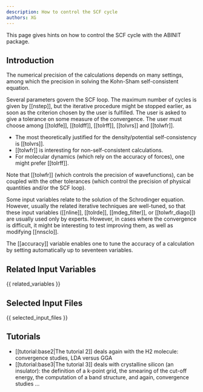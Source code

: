 ```yaml
---
description: How to control the SCF cycle
authors: XG
---
```

<!--- This is the source file for this topics. Can be edited. -->

This page gives hints on how to control the SCF cycle with the ABINIT package.

## Introduction

The numerical precision of the calculations depends on many settings, among
which the precision in solving the Kohn-Sham self-consistent equation.

Several parameters govern the SCF loop. The maximum number of cycles is given
by [[nstep]], but the iterative procedure might be stopped earlier, as soon as
the criterion chosen by the user is fulfilled. The user is asked to give a
tolerance on some measure of the convergence. The user must choose among
[[toldfe]], [[toldff]], [[tolrff]], [[tolvrs]] and [[tolwfr]].

  * The most theoretically justified for the density/potential self-consistency is [[tolvrs]].
  * [[tolwfr]] is interesting for non-self-consistent calculations.
  * For molecular dynamics (which rely on the accuracy of forces), one might prefer [[tolrff]].

Note that [[tolwfr]] (which controls the precision of wavefunctions), can be coupled with the other tolerances (which control the precision of physical quantities and/or the SCF loop).

Some input variables relate to the solution of the Schrodinger equation.
However, usually the related iterative techniques are well-tuned, so that
these input variables ([[nline]], [[tolrde]], [[mdeg_filter]], or [[tolwfr_diago]]) are usually used only by
experts. However, in cases where the convergence is difficult, it might be
interesting to test improving them, as well as modifying [[nnsclo]].

The [[accuracy]] variable enables one to tune the accuracy of a calculation by
setting automatically up to seventeen variables.


## Related Input Variables

{{ related_variables }}

## Selected Input Files

{{ selected_input_files }}

## Tutorials

* [[tutorial:base2|The tutorial 2]] deals again with the H2 molecule: convergence studies, LDA versus GGA 
* [[tutorial:base3|The tutorial 3]] deals with crystalline silicon (an insulator): the definition of a k-point grid, the smearing of the cut-off energy, the computation of a band structure, and again, convergence studies ...

